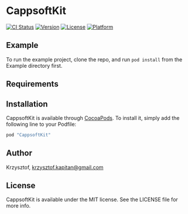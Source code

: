 # CappsoftKit

[![CI Status](http://img.shields.io/travis/Krzysztof/CappsoftKit.svg?style=flat)](https://travis-ci.org/Krzysztof/CappsoftKit)
[![Version](https://img.shields.io/cocoapods/v/CappsoftKit.svg?style=flat)](http://cocoapods.org/pods/CappsoftKit)
[![License](https://img.shields.io/cocoapods/l/CappsoftKit.svg?style=flat)](http://cocoapods.org/pods/CappsoftKit)
[![Platform](https://img.shields.io/cocoapods/p/CappsoftKit.svg?style=flat)](http://cocoapods.org/pods/CappsoftKit)

## Example

To run the example project, clone the repo, and run `pod install` from the Example directory first.

## Requirements

## Installation

CappsoftKit is available through [CocoaPods](http://cocoapods.org). To install
it, simply add the following line to your Podfile:

```ruby
pod "CappsoftKit"
```

## Author

Krzysztof, krzysztof.kapitan@gmail.com

## License

CappsoftKit is available under the MIT license. See the LICENSE file for more info.
